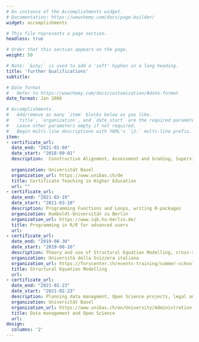 ```yaml
---
# An instance of the Accomplishments widget.
# Documentation: https://wowchemy.com/docs/page-builder/
widget: accomplishments

# This file represents a page section.
headless: true

# Order that this section appears on the page.
weight: 50

# Note: `&shy;` is used to add a 'soft' hyphen in a long heading.
title: 'further Qualifications'
subtitle:

# Date format
#   Refer to https://wowchemy.com/docs/customization/#date-format
date_format: Jan 2006

# Accomplishments.
#   Add/remove as many `item` blocks below as you like.
#   `title`, `organization`, and `date_start` are the required parameters.
#   Leave other parameters empty if not required.
#   Begin multi-line descriptions with YAML's `|2-` multi-line prefix.
item: 
- certificate_url: 
  date_end: "2021-01-04"
  date_start: "2018-09-01"
  description:  Constructive Alignment, Assessment and Grading, Supervising Students, eTeaching, Blended Learning, Hybrid Teaching
   
  organization: Universität Basel
  organization_url: https://www.unibas.ch/de
  title: Certificate Teaching in Higher Education
  url: ""
- certificate_url:
  date_end: "2021-03-19"
  date_start: "2021-03-18"
  description: Programming Functions and Loops, writing R-packages
  organization: Humboldt-Universität zu Berlin
  organization_url: https://www.iqb.hu-berlin.de/
  title: Programming in R/R for advanced users
  url: 
- certificate_url:
  date_end: "2019-08-30"
  date_start: "2019-08-16"
  description: Theory and use of Structural Equation Modelling, cross-sectional and longitudinal SEM, latent mediation, multi-group SEM
  organization: Università della Svizzera italiana 
  organization_url: https://forscenter.ch/events-training/summer-school/
  title: Structural Equation Modelling
  url:
- certificate_url:
  date_end: "2021-02-23"
  date_start: "2021-02-23"
  description: Planning data managment, Open Science projects, legal and technical aspects, funding for Open Science projects
  organization: Universität Basel
  organization_url: https://www.unibas.ch/en/University/Administration-Services/Vice-President-s-Office-for-Education/Academic-Programs/Graduate-Center.html
  title: Data management and Open Science
  url:
design:
  columns: '2' 
---
```

